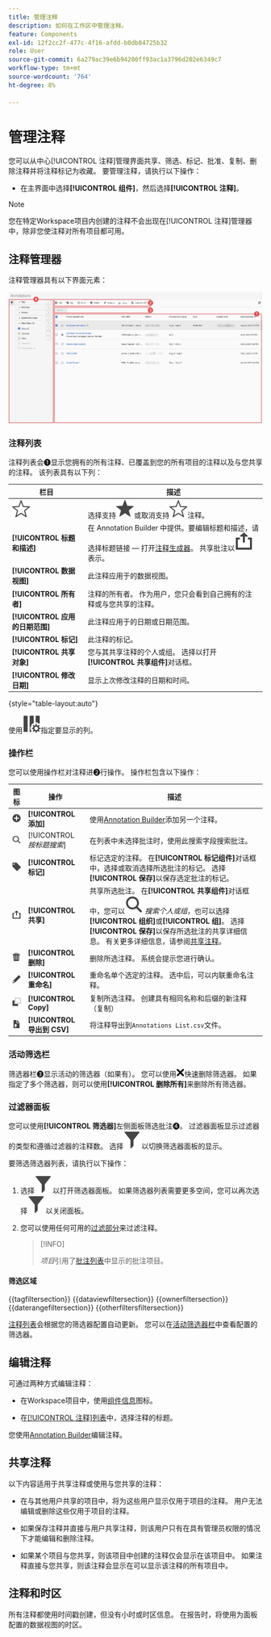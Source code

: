 ```yaml
---
title: 管理注释
description: 如何在工作区中管理注释。
feature: Components
exl-id: 12f2cc2f-477c-4f16-afdd-b0db84725b32
role: User
source-git-commit: 6a279ac39e6b94200ff93ac1a3796d202e6349c7
workflow-type: tm+mt
source-wordcount: '764'
ht-degree: 8%

---
```


# 管理注释

您可以从中心[!UICONTROL 注释]管理界面共享、筛选、标记、批准、复制、删除注释并将注释标记为收藏。 要管理注释，请执行以下操作：

* 在主界面中选择&#x200B;**[!UICONTROL 组件]**，然后选择&#x200B;**[!UICONTROL 注释]**。


>[!NOTE]
>
>您在特定Workspace项目内创建的注释不会出现在[!UICONTROL 注释]管理器中，除非您使注释对所有项目都可用。
>

## 注释管理器

注释管理器具有以下界面元素：

![注释界面](assets/annotations-manager.png)

### 注释列表

注释列表会➊显示您拥有的所有注释、已覆盖到您的所有项目的注释以及与您共享的注释。 该列表具有以下列：

| 栏目 | 描述 |
| --- | --- | 
| ![星形大纲](/help/assets/icons/StarOutline.svg) | 选择支持![Star](/help/assets/icons/Star.svg)或取消支持![StarOutline](/help/assets/icons/StarOutline.svg)注释。 |
| **[!UICONTROL 标题和描述]** | 在 Annotation Builder 中提供。要编辑标题和描述，请选择标题链接 — 打开[注释生成器](/help/components/annotations/create-annotations.md#annotation-builder)。 共享批注以![共享](/help/assets/icons/ShareAlt.svg)表示。 |
| **[!UICONTROL 数据视图]** | 此注释应用于的数据视图。 |
| **[!UICONTROL 所有者]** | 注释的所有者。 作为用户，您只会看到自己拥有的注释或与您共享的注释。 |
| **[!UICONTROL 应用的日期范围]** | 此注释应用于的日期或日期范围。 |
| **[!UICONTROL 标记]** | 此注释的标记。 |
| **[!UICONTROL 共享对象]** | 您与其共享注释的个人或组。 选择以打开&#x200B;**[!UICONTROL 共享组件]**&#x200B;对话框。 |
| **[!UICONTROL 修改日期]** | 显示上次修改注释的日期和时间。 |

{style="table-layout:auto"}

使用![ColumnSetting](/help/assets/icons/ColumnSetting.svg)指定要显示的列。

### 操作栏

您可以使用操作栏对注释进➋行操作。 操作栏包含以下操作：

| 图标 | 操作 | 描述 |
|:--:|---|---|
| ![添加圆圈](/help/assets/icons/AddCircle.svg) | **[!UICONTROL 添加]** | 使用[Annotation Builder](create-annotations.md#annotation-builder)添加另一个注释。 |
| ![搜索](/help/assets/icons/Search.svg) | [!UICONTROL *按标题搜索*] | 在列表中未选择批注时，使用此搜索字段搜索批注。 |
| ![标签](/help/assets/icons/Label.svg) | **[!UICONTROL 标记]** | 标记选定的注释。 在&#x200B;**[!UICONTROL 标记组件]**&#x200B;对话框中，选择或取消选择所选批注的标记。 选择&#x200B;**[!UICONTROL 保存]**&#x200B;以保存选定批注的标记。 |
| ![共享](/help/assets/icons/ShareAlt.svg) | **[!UICONTROL 共享]** | 共享所选批注。 在&#x200B;**[!UICONTROL 共享组件]**&#x200B;对话框中，您可以![搜索](/help/assets/icons/Search.svg) *搜索个人或组*，也可以选择&#x200B;**[!UICONTROL 组织]**&#x200B;或&#x200B;**[!UICONTROL 组]**。 选择&#x200B;**[!UICONTROL 保存]**&#x200B;以保存所选批注的共享详细信息。 有关更多详细信息，请参阅[共享注释](#share-annotations)。 |
| ![删除](/help/assets/icons/Delete.svg) | **[!UICONTROL 删除]** | 删除所选注释。 系统会提示您进行确认。 |
| ![编辑](/help/assets/icons/Edit.svg) | **[!UICONTROL 重命名]** | 重命名单个选定的注释。 选中后，可以内联重命名注释。 |
| ![Copy](/help/assets/icons/Copy.svg) | **[!UICONTROL Copy]** | 复制所选注释。 创建具有相同名称和后缀的新注释（复制） |
| ![文件CSV](/help/assets/icons/FileCSV.svg) | **[!UICONTROL 导出到 CSV]** | 将注释导出到`Annotations List.csv`文件。 |

### 活动筛选栏

筛选器栏➌显示活动的筛选器（如果有）。 您可以使用![CrossSize75](/help/assets/icons/CrossSize75.svg)快速删除筛选器。 如果指定了多个筛选器，则可以使用&#x200B;**[!UICONTROL 删除所有]**&#x200B;来删除所有筛选器。

### 过滤器面板

您可以使用&#x200B;**[!UICONTROL 筛选器]**&#x200B;左侧面板筛选批注➍。 过滤器面板显示过滤器的类型和遵循过滤器的注释数。 选择![筛选器](/help/assets/icons/Filter.svg)以切换筛选器面板的显示。

要筛选筛选器列表，请执行以下操作：

1. 选择![筛选器](/help/assets/icons/Filter.svg)以打开筛选器面板。 如果筛选器列表需要更多空间，您可以再次选择![筛选器](/help/assets/icons/Filter.svg)以关闭面板。
1. 您可以使用任何可用的[过滤部分](#filter-sections)来过滤注释。

   >[!INFO]
   >
   >*项目*&#x200B;引用了[批注列表](manage-annotations.md#annotations-list)中显示的批注项目。
   > 

#### 筛选区域

{{tagfiltersection}}
{{dataviewfiltersection}}
{{ownerfiltersection}}
{{daterangefiltersection}}
{{otherfiltersfiltersection}}


[注释列表](manage-annotations.md#annotations-list)会根据您的筛选器配置自动更新。 您可以在[活动筛选器栏](manage-annotations.md#active-filter-bar)中查看配置的筛选器。


## 编辑注释

可通过两种方式编辑注释：

* 在Workspace项目中，使用[组件信息](/help/components/use-components-in-workspace.md#component-info)图标。

* 在[[!UICONTROL 注释]列表](#annotations-list)中，选择注释的标题。

您使用[Annotation Builder](/help/components/annotations/create-annotations.md#annotation-builder)编辑注释。

## 共享注释

以下内容适用于共享注释或使用与您共享的注释：

* 在与其他用户共享的项目中，将为这些用户显示仅用于项目的注释。 用户无法编辑或删除这些仅用于项目的注释。
* 如果保存注释并直接与用户共享注释，则该用户只有在具有管理员权限的情况下才能编辑和删除注释。

* 如果某个项目与您共享，则该项目中创建的注释仅会显示在该项目中。 如果注释直接与您共享，则该注释会显示在可以显示该注释的所有项目中。

## 注释和时区

所有注释都使用时间戳创建，但没有小时或时区信息。 在报告时，将使用为面板配置的数据视图的时区。
